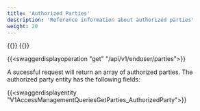```yaml
---
title: 'Authorized Parties'
description: 'Reference information about authorized parties'
weight: 20
---
```


{{<dialogportenswaggerselector>}}
{{<swaggerload>}}

{{<swaggerdisplayoperation "get" "/api/v1/enduser/parties">}}

A sucessful request will return an array of authorized parties. The authorized party entity has the following fields:

{{<swaggerdisplayentity "V1AccessManagementQueriesGetParties_AuthorizedParty">}}
